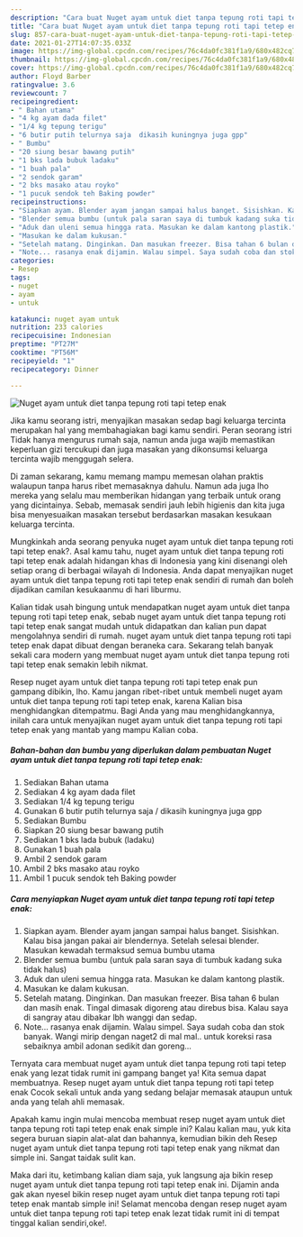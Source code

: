 ```yaml
---
description: "Cara buat Nuget ayam untuk diet tanpa tepung roti tapi tetep enak Sederhana Untuk Jualan"
title: "Cara buat Nuget ayam untuk diet tanpa tepung roti tapi tetep enak Sederhana Untuk Jualan"
slug: 857-cara-buat-nuget-ayam-untuk-diet-tanpa-tepung-roti-tapi-tetep-enak-sederhana-untuk-jualan
date: 2021-01-27T14:07:35.033Z
image: https://img-global.cpcdn.com/recipes/76c4da0fc381f1a9/680x482cq70/nuget-ayam-untuk-diet-tanpa-tepung-roti-tapi-tetep-enak-foto-resep-utama.jpg
thumbnail: https://img-global.cpcdn.com/recipes/76c4da0fc381f1a9/680x482cq70/nuget-ayam-untuk-diet-tanpa-tepung-roti-tapi-tetep-enak-foto-resep-utama.jpg
cover: https://img-global.cpcdn.com/recipes/76c4da0fc381f1a9/680x482cq70/nuget-ayam-untuk-diet-tanpa-tepung-roti-tapi-tetep-enak-foto-resep-utama.jpg
author: Floyd Barber
ratingvalue: 3.6
reviewcount: 7
recipeingredient:
- " Bahan utama"
- "4 kg ayam dada filet"
- "1/4 kg tepung terigu"
- "6 butir putih telurnya saja  dikasih kuningnya juga gpp"
- " Bumbu"
- "20 siung besar bawang putih"
- "1 bks lada bubuk ladaku"
- "1 buah pala"
- "2 sendok garam"
- "2 bks masako atau royko"
- "1 pucuk sendok teh Baking powder"
recipeinstructions:
- "Siapkan ayam. Blender ayam jangan sampai halus banget. Sisishkan. Kalau bisa jangan pakai air blendernya. Setelah selesai blender. Masukan kewadah termaksud semua bumbu utama"
- "Blender semua bumbu (untuk pala saran saya di tumbuk kadang suka tidak halus)"
- "Aduk dan uleni semua hingga rata. Masukan ke dalam kantong plastik."
- "Masukan ke dalam kukusan."
- "Setelah matang. Dinginkan. Dan masukan freezer. Bisa tahan 6 bulan dan masih enak. Tingal dimasak digoreng atau direbus bisa. Kalau saya di sangray atau dibakar lbh wanggi dan sedap."
- "Note... rasanya enak dijamin. Walau simpel. Saya sudah coba dan stok banyak. Wangi mirip dengan naget2 di mal mal.. untuk koreksi rasa sebaiknya ambil adonan sedikit dan goreng..."
categories:
- Resep
tags:
- nuget
- ayam
- untuk

katakunci: nuget ayam untuk 
nutrition: 233 calories
recipecuisine: Indonesian
preptime: "PT27M"
cooktime: "PT56M"
recipeyield: "1"
recipecategory: Dinner

---
```



![Nuget ayam untuk diet tanpa tepung roti tapi tetep enak](https://img-global.cpcdn.com/recipes/76c4da0fc381f1a9/680x482cq70/nuget-ayam-untuk-diet-tanpa-tepung-roti-tapi-tetep-enak-foto-resep-utama.jpg)

Jika kamu seorang istri, menyajikan masakan sedap bagi keluarga tercinta merupakan hal yang membahagiakan bagi kamu sendiri. Peran seorang istri Tidak hanya mengurus rumah saja, namun anda juga wajib memastikan keperluan gizi tercukupi dan juga masakan yang dikonsumsi keluarga tercinta wajib menggugah selera.

Di zaman  sekarang, kamu memang mampu memesan olahan praktis walaupun tanpa harus ribet memasaknya dahulu. Namun ada juga lho mereka yang selalu mau memberikan hidangan yang terbaik untuk orang yang dicintainya. Sebab, memasak sendiri jauh lebih higienis dan kita juga bisa menyesuaikan masakan tersebut berdasarkan masakan kesukaan keluarga tercinta. 



Mungkinkah anda seorang penyuka nuget ayam untuk diet tanpa tepung roti tapi tetep enak?. Asal kamu tahu, nuget ayam untuk diet tanpa tepung roti tapi tetep enak adalah hidangan khas di Indonesia yang kini disenangi oleh setiap orang di berbagai wilayah di Indonesia. Anda dapat menyajikan nuget ayam untuk diet tanpa tepung roti tapi tetep enak sendiri di rumah dan boleh dijadikan camilan kesukaanmu di hari liburmu.

Kalian tidak usah bingung untuk mendapatkan nuget ayam untuk diet tanpa tepung roti tapi tetep enak, sebab nuget ayam untuk diet tanpa tepung roti tapi tetep enak sangat mudah untuk didapatkan dan kalian pun dapat mengolahnya sendiri di rumah. nuget ayam untuk diet tanpa tepung roti tapi tetep enak dapat dibuat dengan beraneka cara. Sekarang telah banyak sekali cara modern yang membuat nuget ayam untuk diet tanpa tepung roti tapi tetep enak semakin lebih nikmat.

Resep nuget ayam untuk diet tanpa tepung roti tapi tetep enak pun gampang dibikin, lho. Kamu jangan ribet-ribet untuk membeli nuget ayam untuk diet tanpa tepung roti tapi tetep enak, karena Kalian bisa menghidangkan ditempatmu. Bagi Anda yang mau menghidangkannya, inilah cara untuk menyajikan nuget ayam untuk diet tanpa tepung roti tapi tetep enak yang mantab yang mampu Kalian coba.

<!--inarticleads1-->

##### Bahan-bahan dan bumbu yang diperlukan dalam pembuatan Nuget ayam untuk diet tanpa tepung roti tapi tetep enak:

1. Sediakan  Bahan utama
1. Sediakan 4 kg ayam dada filet
1. Sediakan 1/4 kg tepung terigu
1. Gunakan 6 butir putih telurnya saja / dikasih kuningnya juga gpp
1. Sediakan  Bumbu
1. Siapkan 20 siung besar bawang putih
1. Sediakan 1 bks lada bubuk (ladaku)
1. Gunakan 1 buah pala
1. Ambil 2 sendok garam
1. Ambil 2 bks masako atau royko
1. Ambil 1 pucuk sendok teh Baking powder




<!--inarticleads2-->

##### Cara menyiapkan Nuget ayam untuk diet tanpa tepung roti tapi tetep enak:

1. Siapkan ayam. Blender ayam jangan sampai halus banget. Sisishkan. Kalau bisa jangan pakai air blendernya. Setelah selesai blender. Masukan kewadah termaksud semua bumbu utama
1. Blender semua bumbu (untuk pala saran saya di tumbuk kadang suka tidak halus)
1. Aduk dan uleni semua hingga rata. Masukan ke dalam kantong plastik.
1. Masukan ke dalam kukusan.
1. Setelah matang. Dinginkan. Dan masukan freezer. Bisa tahan 6 bulan dan masih enak. Tingal dimasak digoreng atau direbus bisa. Kalau saya di sangray atau dibakar lbh wanggi dan sedap.
1. Note... rasanya enak dijamin. Walau simpel. Saya sudah coba dan stok banyak. Wangi mirip dengan naget2 di mal mal.. untuk koreksi rasa sebaiknya ambil adonan sedikit dan goreng...




Ternyata cara membuat nuget ayam untuk diet tanpa tepung roti tapi tetep enak yang lezat tidak rumit ini gampang banget ya! Kita semua dapat membuatnya. Resep nuget ayam untuk diet tanpa tepung roti tapi tetep enak Cocok sekali untuk anda yang sedang belajar memasak ataupun untuk anda yang telah ahli memasak.

Apakah kamu ingin mulai mencoba membuat resep nuget ayam untuk diet tanpa tepung roti tapi tetep enak enak simple ini? Kalau kalian mau, yuk kita segera buruan siapin alat-alat dan bahannya, kemudian bikin deh Resep nuget ayam untuk diet tanpa tepung roti tapi tetep enak yang nikmat dan simple ini. Sangat taidak sulit kan. 

Maka dari itu, ketimbang kalian diam saja, yuk langsung aja bikin resep nuget ayam untuk diet tanpa tepung roti tapi tetep enak ini. Dijamin anda gak akan nyesel bikin resep nuget ayam untuk diet tanpa tepung roti tapi tetep enak mantab simple ini! Selamat mencoba dengan resep nuget ayam untuk diet tanpa tepung roti tapi tetep enak lezat tidak rumit ini di tempat tinggal kalian sendiri,oke!.

